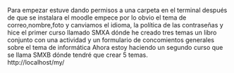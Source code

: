 Para empezar estuve dando permisos a una carpeta en el terminal después de que se instalara el moodle empece por lo obvio el tema de correo,nombre,foto y canviamos el idioma, la política de las contraseñas y hice el primer curso llamado SMXA dónde he creado tres temas un libro conjunto con una actividad y un formulario de concomientos generales sobre el tema de informática 
Ahora estoy haciendo un segundo curso que se llama SMXB dónde tendré que crear 5 temas.  
http://localhost/my/ 

